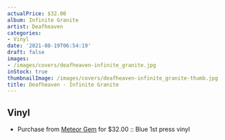 ```yaml
---
actualPrice: $32.00
album: Infinite Granite
artist: Deafheaven
categories:
- Vinyl
date: '2021-08-19T06:54:19'
draft: false
images:
- /images/covers/deafheaven-infinite_granite.jpg
inStock: true
thumbnailImage: /images/covers/deafheaven-infinite_granite-thumb.jpg
title: Deafheaven - Infinite Granite
---
```


## Vinyl
* Purchase from [Meteor Gem](https://meteor-gem.com/products/deafheaven-infinite-granite-2xlp) for $32.00 :: Blue 1st press vinyl
